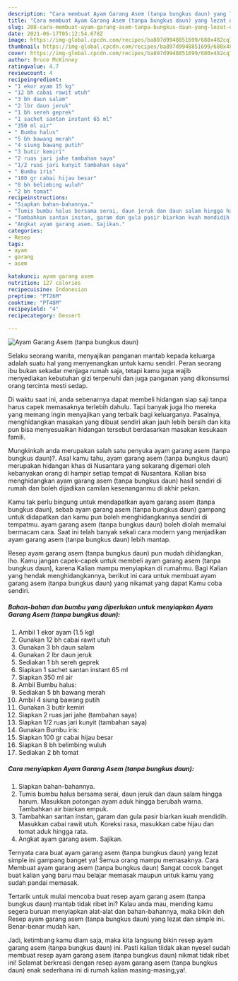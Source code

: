 ```yaml
---
description: "Cara membuat Ayam Garang Asem (tanpa bungkus daun) yang lezat dan Mudah Dibuat"
title: "Cara membuat Ayam Garang Asem (tanpa bungkus daun) yang lezat dan Mudah Dibuat"
slug: 208-cara-membuat-ayam-garang-asem-tanpa-bungkus-daun-yang-lezat-dan-mudah-dibuat
date: 2021-06-17T05:12:54.678Z
image: https://img-global.cpcdn.com/recipes/ba897d9948851699/680x482cq70/ayam-garang-asem-tanpa-bungkus-daun-foto-resep-utama.jpg
thumbnail: https://img-global.cpcdn.com/recipes/ba897d9948851699/680x482cq70/ayam-garang-asem-tanpa-bungkus-daun-foto-resep-utama.jpg
cover: https://img-global.cpcdn.com/recipes/ba897d9948851699/680x482cq70/ayam-garang-asem-tanpa-bungkus-daun-foto-resep-utama.jpg
author: Bruce McKinney
ratingvalue: 4.7
reviewcount: 4
recipeingredient:
- "1 ekor ayam 15 kg"
- "12 bh cabai rawit utuh"
- "3 bh daun salam"
- "2 lbr daun jeruk"
- "1 bh sereh geprek"
- "1 sachet santan instant 65 ml"
- "350 ml air"
- " Bumbu halus"
- "5 bh bawang merah"
- "4 siung bawang putih"
- "3 butir kemiri"
- "2 ruas jari jahe tambahan saya"
- "1/2 ruas jari kunyit tambahan saya"
- " Bumbu iris"
- "100 gr cabai hijau besar"
- "8 bh belimbing wuluh"
- "2 bh tomat"
recipeinstructions:
- "Siapkan bahan-bahannya."
- "Tumis bumbu halus bersama serai, daun jeruk dan daun salam hingga harum. Masukkan potongan ayam aduk hingga berubah warna. Tambahkan air biarkan empuk."
- "Tambahkan santan instan, garam dan gula pasir biarkan kuah mendidih. Masukkan cabai rawit utuh. Koreksi rasa, masukkan cabe hijau dan tomat aduk hingga rata."
- "Angkat ayam garang asem. Sajikan."
categories:
- Resep
tags:
- ayam
- garang
- asem

katakunci: ayam garang asem 
nutrition: 127 calories
recipecuisine: Indonesian
preptime: "PT26M"
cooktime: "PT48M"
recipeyield: "4"
recipecategory: Dessert

---
```



![Ayam Garang Asem (tanpa bungkus daun)](https://img-global.cpcdn.com/recipes/ba897d9948851699/680x482cq70/ayam-garang-asem-tanpa-bungkus-daun-foto-resep-utama.jpg)

Selaku seorang wanita, menyajikan panganan mantab kepada keluarga adalah suatu hal yang menyenangkan untuk kamu sendiri. Peran seorang ibu bukan sekadar menjaga rumah saja, tetapi kamu juga wajib menyediakan kebutuhan gizi terpenuhi dan juga panganan yang dikonsumsi orang tercinta mesti sedap.

Di waktu  saat ini, anda sebenarnya dapat membeli hidangan siap saji tanpa harus capek memasaknya terlebih dahulu. Tapi banyak juga lho mereka yang memang ingin menyajikan yang terbaik bagi keluarganya. Pasalnya, menghidangkan masakan yang dibuat sendiri akan jauh lebih bersih dan kita pun bisa menyesuaikan hidangan tersebut berdasarkan masakan kesukaan famili. 



Mungkinkah anda merupakan salah satu penyuka ayam garang asem (tanpa bungkus daun)?. Asal kamu tahu, ayam garang asem (tanpa bungkus daun) merupakan hidangan khas di Nusantara yang sekarang digemari oleh kebanyakan orang di hampir setiap tempat di Nusantara. Kalian bisa menghidangkan ayam garang asem (tanpa bungkus daun) hasil sendiri di rumah dan boleh dijadikan camilan kesenanganmu di akhir pekan.

Kamu tak perlu bingung untuk mendapatkan ayam garang asem (tanpa bungkus daun), sebab ayam garang asem (tanpa bungkus daun) gampang untuk didapatkan dan kamu pun boleh menghidangkannya sendiri di tempatmu. ayam garang asem (tanpa bungkus daun) boleh diolah memalui bermacam cara. Saat ini telah banyak sekali cara modern yang menjadikan ayam garang asem (tanpa bungkus daun) lebih mantap.

Resep ayam garang asem (tanpa bungkus daun) pun mudah dihidangkan, lho. Kamu jangan capek-capek untuk membeli ayam garang asem (tanpa bungkus daun), karena Kalian mampu menyiapkan di rumahmu. Bagi Kalian yang hendak menghidangkannya, berikut ini cara untuk membuat ayam garang asem (tanpa bungkus daun) yang nikamat yang dapat Kamu coba sendiri.

<!--inarticleads1-->

##### Bahan-bahan dan bumbu yang diperlukan untuk menyiapkan Ayam Garang Asem (tanpa bungkus daun):

1. Ambil 1 ekor ayam (1.5 kg)
1. Gunakan 12 bh cabai rawit utuh
1. Gunakan 3 bh daun salam
1. Gunakan 2 lbr daun jeruk
1. Sediakan 1 bh sereh geprek
1. Siapkan 1 sachet santan instant 65 ml
1. Siapkan 350 ml air
1. Ambil  Bumbu halus:
1. Sediakan 5 bh bawang merah
1. Ambil 4 siung bawang putih
1. Gunakan 3 butir kemiri
1. Siapkan 2 ruas jari jahe (tambahan saya)
1. Siapkan 1/2 ruas jari kunyit (tambahan saya)
1. Gunakan  Bumbu iris:
1. Siapkan 100 gr cabai hijau besar
1. Siapkan 8 bh belimbing wuluh
1. Sediakan 2 bh tomat




<!--inarticleads2-->

##### Cara menyiapkan Ayam Garang Asem (tanpa bungkus daun):

1. Siapkan bahan-bahannya.
1. Tumis bumbu halus bersama serai, daun jeruk dan daun salam hingga harum. Masukkan potongan ayam aduk hingga berubah warna. Tambahkan air biarkan empuk.
1. Tambahkan santan instan, garam dan gula pasir biarkan kuah mendidih. Masukkan cabai rawit utuh. Koreksi rasa, masukkan cabe hijau dan tomat aduk hingga rata.
1. Angkat ayam garang asem. Sajikan.




Ternyata cara buat ayam garang asem (tanpa bungkus daun) yang lezat simple ini gampang banget ya! Semua orang mampu memasaknya. Cara Membuat ayam garang asem (tanpa bungkus daun) Sangat cocok banget buat kalian yang baru mau belajar memasak maupun untuk kamu yang sudah pandai memasak.

Tertarik untuk mulai mencoba buat resep ayam garang asem (tanpa bungkus daun) mantab tidak ribet ini? Kalau anda mau, mending kamu segera buruan menyiapkan alat-alat dan bahan-bahannya, maka bikin deh Resep ayam garang asem (tanpa bungkus daun) yang lezat dan simple ini. Benar-benar mudah kan. 

Jadi, ketimbang kamu diam saja, maka kita langsung bikin resep ayam garang asem (tanpa bungkus daun) ini. Pasti kalian tiidak akan nyesel sudah membuat resep ayam garang asem (tanpa bungkus daun) nikmat tidak ribet ini! Selamat berkreasi dengan resep ayam garang asem (tanpa bungkus daun) enak sederhana ini di rumah kalian masing-masing,ya!.

